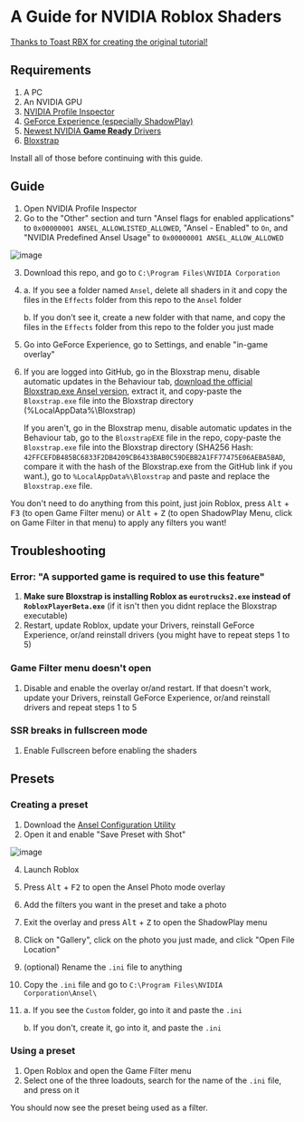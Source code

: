 # A Guide for NVIDIA Roblox Shaders

[Thanks to Toast RBX for creating the original tutorial!](https://www.youtube.com/watch?v=zhSWJnxKIlg)

## Requirements

1. A PC
2. An NVIDIA GPU
3. [NVIDIA Profile Inspector](https://github.com/Orbmu2k/nvidiaProfileInspector)
4. [GeForce Experience \(especially ShadowPlay\)](https://www.nvidia.com/en-us/geforce/geforce-experience/)
5. [Newest NVIDIA **Game Ready** Drivers](https://www.nvidia.com/download/find.aspx)
6. [Bloxstrap](https://github.com/pizzaboxer/bloxstrap)

Install all of those before continuing with this guide.

## Guide

1. Open NVIDIA Profile Inspector
2. Go to the "Other" section and turn "Ansel flags for enabled applications" to `0x00000001 ANSEL_ALLOWLISTED_ALLOWED`, "Ansel - Enabled" to `On`, and "NVIDIA Predefined Ansel Usage" to `0x00000001 ANSEL_ALLOW_ALLOWED`

![image](https://github.com/catb0x/Roblox-Shaders-Guide/assets/77354428/deb9405d-b670-4463-9e2e-15cd67bdf61e)

3. Download this repo, and go to `C:\Program Files\NVIDIA Corporation`
4. a. If you see a folder named `Ansel`, delete all shaders in it and copy the files in the `Effects` folder from this repo to the `Ansel` folder
   
   b. If you don't see it, create a new folder with that name, and copy the files in the `Effects` folder from this repo to the folder you just made
5. Go into GeForce Experience, go to Settings, and enable "in-game overlay"
6. If you are logged into GitHub, go in the Bloxstrap menu, disable automatic updates in the Behaviour tab, [download the official Bloxstrap.exe Ansel version](https://github.com/pizzaboxer/bloxstrap/suites/17761020689/artifacts/1017388973), extract it, and copy-paste the `Bloxstrap.exe` file into the Bloxstrap directory (%LocalAppData%\Bloxstrap)

   If you aren't, go in the Bloxstrap menu, disable automatic updates in the Behaviour tab, go to the `BloxstrapEXE` file in the repo, copy-paste the `Bloxstrap.exe` file into the Bloxstrap directory (SHA256 Hash: `42FFCEFDB485BC6833F2DB4209CB6433BAB0C59DEBB2A1FF77475E06AEBA5BAD`, compare it with the hash of the Bloxstrap.exe from the GitHub link if you want.), go to `%LocalAppData%\Bloxstrap` and paste and replace the `Bloxstrap.exe` file.

You don't need to do anything from this point, just join Roblox, press <kbd>Alt</kbd> + <kbd>F3</kbd> (to open Game Filter menu) or <kbd>Alt</kbd> + <kbd>Z</kbd> (to open ShadowPlay Menu, click on Game Filter in that menu) to apply any filters you want!

## Troubleshooting

### Error: "A supported game is required to use this feature"

1. **Make sure Bloxstrap is installing Roblox as `eurotrucks2.exe` instead of `RobloxPlayerBeta.exe`** (if it isn't then you didnt replace the Bloxstrap executable)
2. Restart, update Roblox, update your Drivers, reinstall GeForce Experience, or/and reinstall drivers (you might have to repeat steps 1 to 5)

### Game Filter menu doesn't open

1. Disable and enable the overlay or/and restart. If that doesn't work, update your Drivers, reinstall GeForce Experience, or/and reinstall drivers and repeat steps 1 to 5

### SSR breaks in fullscreen mode

1. Enable Fullscreen before enabling the shaders

## Presets

### Creating a preset

1. Download the [Ansel Configuration Utility](https://international-gfe.download.nvidia.com/GFE/GFEClient/NVCameraConfiguration/v1.0/NVCameraConfiguration_v1.0.0.6.zip)
2. Open it and enable "Save Preset with Shot"

![image](https://github.com/catb0x/Roblox-Shaders-Guide/assets/77354428/ab38024d-5fc4-437b-871e-8209ebc77957)


4. Launch Roblox
5. Press <kbd>Alt</kbd> + <kbd>F2</kbd> to open the Ansel Photo mode overlay
6. Add the filters you want in the preset and take a photo
7. Exit the overlay and press <kbd>Alt</kbd> + <kbd>Z</kbd> to open the ShadowPlay menu
8. Click on "Gallery", click on the photo you just made, and click "Open File Location"
9. (optional) Rename the `.ini` file to anything
10. Copy the `.ini` file and go to `C:\Program Files\NVIDIA Corporation\Ansel\`
11. a. If you see the `Custom` folder, go into it and paste the `.ini`

    b. If you don't, create it, go into it, and paste the `.ini`

### Using a preset

1. Open Roblox and open the Game Filter menu
2. Select one of the three loadouts, search for the name of the `.ini` file, and press on it

You should now see the preset being used as a filter.
